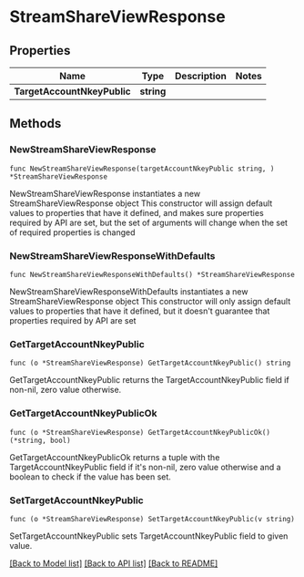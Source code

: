 # StreamShareViewResponse

## Properties

Name | Type | Description | Notes
------------ | ------------- | ------------- | -------------
**TargetAccountNkeyPublic** | **string** |  | 

## Methods

### NewStreamShareViewResponse

`func NewStreamShareViewResponse(targetAccountNkeyPublic string, ) *StreamShareViewResponse`

NewStreamShareViewResponse instantiates a new StreamShareViewResponse object
This constructor will assign default values to properties that have it defined,
and makes sure properties required by API are set, but the set of arguments
will change when the set of required properties is changed

### NewStreamShareViewResponseWithDefaults

`func NewStreamShareViewResponseWithDefaults() *StreamShareViewResponse`

NewStreamShareViewResponseWithDefaults instantiates a new StreamShareViewResponse object
This constructor will only assign default values to properties that have it defined,
but it doesn't guarantee that properties required by API are set

### GetTargetAccountNkeyPublic

`func (o *StreamShareViewResponse) GetTargetAccountNkeyPublic() string`

GetTargetAccountNkeyPublic returns the TargetAccountNkeyPublic field if non-nil, zero value otherwise.

### GetTargetAccountNkeyPublicOk

`func (o *StreamShareViewResponse) GetTargetAccountNkeyPublicOk() (*string, bool)`

GetTargetAccountNkeyPublicOk returns a tuple with the TargetAccountNkeyPublic field if it's non-nil, zero value otherwise
and a boolean to check if the value has been set.

### SetTargetAccountNkeyPublic

`func (o *StreamShareViewResponse) SetTargetAccountNkeyPublic(v string)`

SetTargetAccountNkeyPublic sets TargetAccountNkeyPublic field to given value.



[[Back to Model list]](../README.md#documentation-for-models) [[Back to API list]](../README.md#documentation-for-api-endpoints) [[Back to README]](../README.md)


